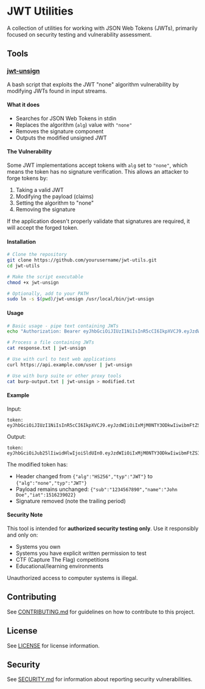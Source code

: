 # JWT Utilities

A collection of utilities for working with JSON Web Tokens (JWTs), primarily focused on security testing and vulnerability assessment.

## Tools

### [jwt-unsign](jwt-unsign)

A bash script that exploits the JWT "none" algorithm vulnerability by modifying JWTs found in input streams.

#### What it does

- Searches for JSON Web Tokens in stdin
- Replaces the algorithm (`alg`) value with `"none"`
- Removes the signature component
- Outputs the modified unsigned JWT

#### The Vulnerability

Some JWT implementations accept tokens with `alg` set to `"none"`, which means the token has no signature verification. This allows an attacker to forge tokens by:
1. Taking a valid JWT
2. Modifying the payload (claims)
3. Setting the algorithm to "none"
4. Removing the signature

If the application doesn't properly validate that signatures are required, it will accept the forged token.

#### Installation

```bash
# Clone the repository
git clone https://github.com/yourusername/jwt-utils.git
cd jwt-utils

# Make the script executable
chmod +x jwt-unsign

# Optionally, add to your PATH
sudo ln -s $(pwd)/jwt-unsign /usr/local/bin/jwt-unsign
```

#### Usage

```bash
# Basic usage - pipe text containing JWTs
echo "Authorization: Bearer eyJhbGciOiJIUzI1NiIsInR5cCI6IkpXVCJ9.eyJzdWIiOiIxMjM0NTY3ODkwIiwibmFtZSI6IkpvaG4gRG9lIiwiaWF0IjoxNTE2MjM5MDIyfQ.SflKxwRJSMeKKF2QT4fwpMeJf36POk6yJV_adQssw5c" | jwt-unsign

# Process a file containing JWTs
cat response.txt | jwt-unsign

# Use with curl to test web applications
curl https://api.example.com/user | jwt-unsign

# Use with burp suite or other proxy tools
cat burp-output.txt | jwt-unsign > modified.txt
```

#### Example

Input:
```
token: eyJhbGciOiJIUzI1NiIsInR5cCI6IkpXVCJ9.eyJzdWIiOiIxMjM0NTY3ODkwIiwibmFtZSI6IkpvaG4gRG9lIiwiaWF0IjoxNTE2MjM5MDIyfQ.SflKxwRJSMeKKF2QT4fwpMeJf36POk6yJV_adQssw5c
```

Output:
```
token: eyJhbGciOiJub25lIiwidHlwIjoiSldUIn0.eyJzdWIiOiIxMjM0NTY3ODkwIiwibmFtZSI6IkpvaG4gRG9lIiwiaWF0IjoxNTE2MjM5MDIyfQ.
```

The modified token has:
- Header changed from `{"alg":"HS256","typ":"JWT"}` to `{"alg":"none","typ":"JWT"}`
- Payload remains unchanged: `{"sub":"1234567890","name":"John Doe","iat":1516239022}`
- Signature removed (note the trailing period)

#### Security Note

This tool is intended for **authorized security testing only**. Use it responsibly and only on:
- Systems you own
- Systems you have explicit written permission to test
- CTF (Capture The Flag) competitions
- Educational/learning environments

Unauthorized access to computer systems is illegal.

## Contributing

See [CONTRIBUTING.md](CONTRIBUTING.md) for guidelines on how to contribute to this project.

## License

See [LICENSE](LICENSE) for license information.

## Security

See [SECURITY.md](SECURITY.md) for information about reporting security vulnerabilities.
